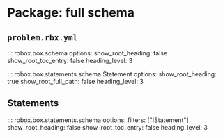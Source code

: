 # Package: full schema

## `problem.rbx.yml`

::: robox.box.schema
    options:
      show_root_heading: false
      show_root_toc_entry: false
      heading_level: 3

::: robox.box.statements.schema.Statement
    options:
      show_root_heading: true
      show_root_full_path: false
      heading_level: 3

## Statements

::: robox.box.statements.schema
    options:
      filters: ["!Statement"]
      show_root_heading: false
      show_root_toc_entry: false
      heading_level: 3
